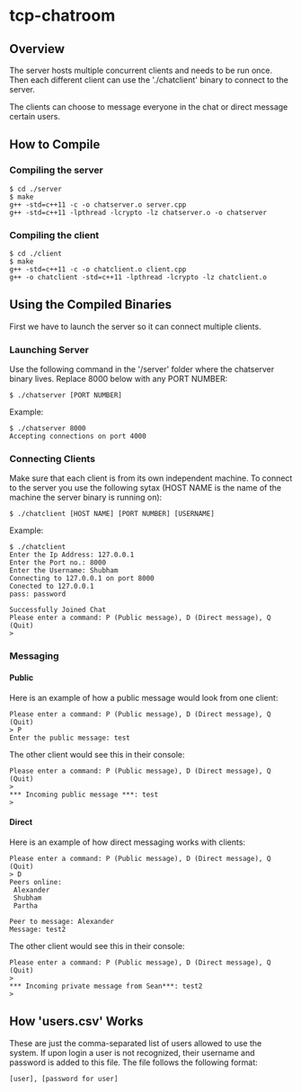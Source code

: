 # tcp-chatroom
## Overview

The server hosts multiple concurrent clients and needs to be run once. Then each different client can use the './chatclient' binary to connect to the server. 

The clients can choose to message everyone in the chat or direct message certain users.

## How to Compile
### Compiling the server
```
$ cd ./server
$ make
g++ -std=c++11 -c -o chatserver.o server.cpp
g++ -std=c++11 -lpthread -lcrypto -lz chatserver.o -o chatserver
```
### Compiling the client
```
$ cd ./client
$ make
g++ -std=c++11 -c -o chatclient.o client.cpp
g++ -o chatclient -std=c++11 -lpthread -lcrypto -lz chatclient.o
```

## Using the Compiled Binaries
First we have to launch the server so it can connect multiple clients.
### Launching Server
Use the following command in the '/server' folder where the chatserver binary lives. Replace 8000 below with any PORT NUMBER:
```
$ ./chatserver [PORT NUMBER]
```
Example:
```
$ ./chatserver 8000
Accepting connections on port 4000
```
### Connecting Clients
Make sure that each client is from its own independent machine. To connect to the server you use the following sytax (HOST NAME is the name of the machine the server binary is running on):
```
$ ./chatclient [HOST NAME] [PORT NUMBER] [USERNAME]
```
Example:
```
$ ./chatclient
Enter the Ip Address: 127.0.0.1
Enter the Port no.: 8000
Enter the Username: Shubham
Connecting to 127.0.0.1 on port 8000
Conected to 127.0.0.1
pass: password

Successfully Joined Chat
Please enter a command: P (Public message), D (Direct message), Q (Quit)
> 
```
### Messaging 
#### Public
Here is an example of how a public message would look from one client:
```
Please enter a command: P (Public message), D (Direct message), Q (Quit)
> P
Enter the public message: test
```
The other client would see this in their console:
```
Please enter a command: P (Public message), D (Direct message), Q (Quit)
> 
*** Incoming public message ***: test
> 
```
#### Direct
Here is an example of how direct messaging works with clients:
```
Please enter a command: P (Public message), D (Direct message), Q (Quit)
> D
Peers online: 
 Alexander
 Shubham
 Partha

Peer to message: Alexander
Message: test2
```
The other client would see this in their console:
```
Please enter a command: P (Public message), D (Direct message), Q (Quit)
> 
*** Incoming private message from Sean***: test2
>
```
## How 'users.csv' Works
These are just the comma-separated list of users allowed to use the system. If upon login a user is not recognized, their username and password is added to this file. The file follows the following format:
```
[user], [password for user]
```

